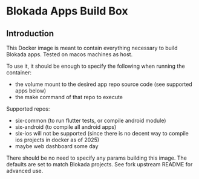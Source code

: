 # Blokada Apps Build Box

## Introduction

This Docker image is meant to contain everything necessary to build Blokada apps. Tested on macos machines as host.

To use it, it should be enough to specify the following when running the container:
- the volume mount to the desired app repo source code (see supported apps below)
- the make command of that repo to execute

Supported repos:
- six-common (to run flutter tests, or compile android module)
- six-android (to compile all android apps)
- six-ios will not be supported (since there is no decent way to compile ios projects in docker as of 2025)
- maybe web dashboard some day

There should be no need to specify any params building this image. The defaults are set to match Blokada projects.
See fork upstream README for advanced use.
